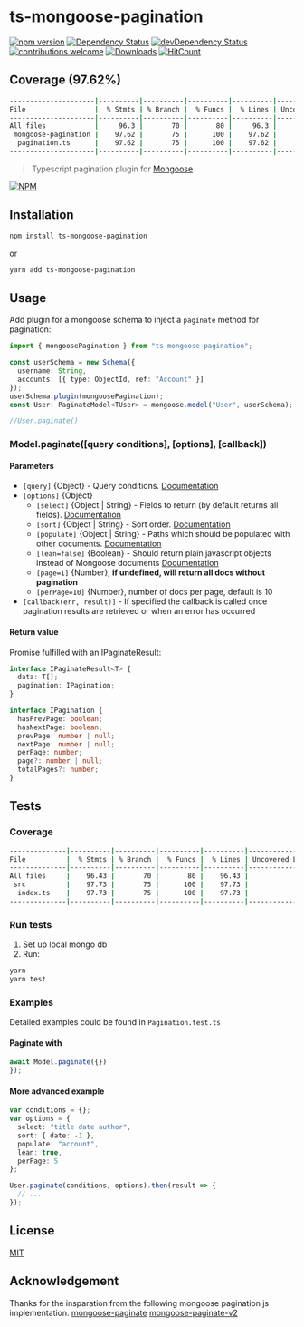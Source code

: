 # ts-mongoose-pagination

[![npm version](https://img.shields.io/npm/v/ts-mongoose-pagination.svg)](https://www.npmjs.com/package/ts-mongoose-pagination)
[![Dependency Status](https://david-dm.org/ycraaron/ts-mongoose-pagination.svg)](https://david-dm.org/ycraaron/ts-mongoose-pagination.svg)
[![devDependency Status](https://david-dm.org/ycraaron/ts-mongoose-pagination/dev-status.svg)](https://david-dm.org/ycraaron/ts-mongoose-pagination/dev-status.svg)
[![contributions welcome](https://img.shields.io/badge/contributions-welcome-brightgreen.svg?style=flat)](https://github.com/aravindnc/mongoose-paginate-v2/issues)
[![Downloads](https://img.shields.io/npm/dm/ts-mongoose-pagination.svg)](https://img.shields.io/npm/dm/ts-mongoose-pagination.svg)
[![HitCount](http://hits.dwyl.io/aravindnc/ts-mongoose-pagination.svg)](http://hits.dwyl.io/ycraaron/ts-mongoose-pagination)

## Coverage (97.62%)

```bash
---------------------|----------|----------|----------|----------|-------------------|
File                 |  % Stmts | % Branch |  % Funcs |  % Lines | Uncovered Line #s |
---------------------|----------|----------|----------|----------|-------------------|
All files            |     96.3 |       70 |       80 |     96.3 |                   |
 mongoose-pagination |    97.62 |       75 |      100 |    97.62 |                   |
  pagination.ts      |    97.62 |       75 |      100 |    97.62 |               116 |
---------------------|----------|----------|----------|----------|-------------------|
```

> Typescript pagination plugin for [Mongoose](http://mongoosejs.com)

[![NPM](https://nodei.co/npm/ts-mongoose-pagination.png?downloads=true&downloadRank=true&stars=true)](https://www.npmjs.com/package/mongoose-paginate-v2)

## Installation

```sh
npm install ts-mongoose-pagination
```

or

```sh
yarn add ts-mongoose-pagination
```

## Usage

Add plugin for a mongoose schema to inject a `paginate` method for pagination:

```ts
import { mongoosePagination } from "ts-mongoose-pagination";

const userSchema = new Schema({
  username: String,
  accounts: [{ type: ObjectId, ref: "Account" }]
});
userSchema.plugin(mongoosePagination);
const User: PaginateModel<TUser> = mongoose.model("User", userSchema);

//User.paginate()
```

### Model.paginate([query conditions], [options], [callback])

#### **Parameters**

- `[query]` {Object} - Query conditions. [Documentation](https://docs.mongodb.com/manual/tutorial/query-documents/)
- `[options]` {Object}
  - `[select]` {Object | String} - Fields to return (by default returns all fields). [Documentation](http://mongoosejs.com/docs/api.html#query_Query-select)
  - `[sort]` {Object | String} - Sort order. [Documentation](http://mongoosejs.com/docs/api.html#query_Query-sort)
  - `[populate]` {Object | String} - Paths which should be populated with other documents. [Documentation](http://mongoosejs.com/docs/api.html#query_Query-populate)
  - `[lean=false]` {Boolean} - Should return plain javascript objects instead of Mongoose documents [Documentation](http://mongoosejs.com/docs/api.html#query_Query-lean)
  - `[page=1]` {Number}, **if undefined, will return all docs without pagination**
  - `[perPage=10]` {Number}, number of docs per page, default is 10
- `[callback(err, result)]` - If specified the callback is called once pagination results are retrieved or when an error has occurred

#### Return value

Promise fulfilled with an IPaginateResult:

```ts
interface IPaginateResult<T> {
  data: T[];
  pagination: IPagination;
}

interface IPagination {
  hasPrevPage: boolean;
  hasNextPage: boolean;
  prevPage: number | null;
  nextPage: number | null;
  perPage: number;
  page?: number | null;
  totalPages?: number;
}
```

## Tests

### Coverage

```bash
--------------|----------|----------|----------|----------|-------------------|
File          |  % Stmts | % Branch |  % Funcs |  % Lines | Uncovered Line #s |
--------------|----------|----------|----------|----------|-------------------|
All files     |    96.43 |       70 |       80 |    96.43 |                   |
 src          |    97.73 |       75 |      100 |    97.73 |                   |
  index.ts    |    97.73 |       75 |      100 |    97.73 |               116 |
--------------|----------|----------|----------|----------|-------------------|
```

### Run tests

1. Set up local mongo db
2. Run:

```sh
yarn
yarn test
```

### Examples

Detailed examples could be found in `Pagination.test.ts`

#### Paginate with

```ts
await Model.paginate({})
});
```

#### More advanced example

```ts
var conditions = {};
var options = {
  select: "title date author",
  sort: { date: -1 },
  populate: "account",
  lean: true,
  perPage: 5
};

User.paginate(conditions, options).then(result => {
  // ...
});
```

## License

[MIT](LICENSE)

## Acknowledgement

Thanks for the insparation from the following mongoose pagination js implementation.
[mongoose-paginate](https://github.com/edwardhotchkiss/mongoose-paginate)
[mongoose-paginate-v2](https://www.npmjs.com/package/mongoose-paginate-v2)
